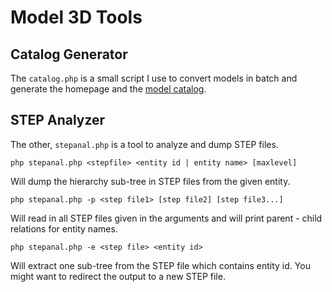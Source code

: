 Model 3D Tools
==============

Catalog Generator
-----------------

The `catalog.php` is a small script I use to convert models in batch and generate the homepage and the [model catalog](https://bztsrc.github.io/model3d/).

STEP Analyzer
-------------

The other, `stepanal.php` is a tool to analyze and dump STEP files.
```
php stepanal.php <stepfile> <entity id | entity name> [maxlevel]
```
Will dump the hierarchy sub-tree in STEP files from the given entity.
```
php stepanal.php -p <step file1> [step file2] [step file3...]
```
Will read in all STEP files given in the arguments and will print parent - child relations for entity names.
```
php stepanal.php -e <step file> <entity id>
```
Will extract one sub-tree from the STEP file which contains entity id. You might want to redirect the output to a new STEP file.
